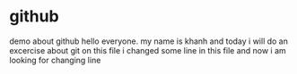 # github
demo about github
hello everyone. my name is khanh and today i will do an excercise about git on this file
i changed some line in this file and now i am looking for changing line
